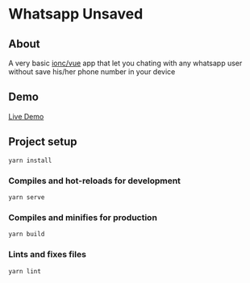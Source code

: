 # Whatsapp Unsaved

## About

A very basic [ionc/vue](https://ionicframework.com/docs/vue/overview) app that let you chating with any whatsapp user without save his/her phone number in your device

## Demo

[Live Demo](https://whatsapp-unsaved.netlify.app/)

## Project setup

```
yarn install
```

### Compiles and hot-reloads for development

```
yarn serve
```

### Compiles and minifies for production

```
yarn build
```

### Lints and fixes files

```
yarn lint
```
